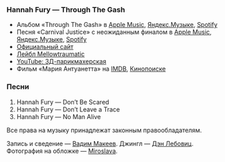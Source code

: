 ### Hannah Fury — Through The Gash

- Альбом «Through The Gash» в
  [Apple Music](https://music.apple.com/album/261855274),
  [Яндекс.Музыке](https://music.yandex.ru/album/1398348),
  [Spotify](https://open.spotify.com/album/0RmTrbMwN26lZst5pQVn1g)
- Песня «Carnival Justice» с неожиданным финалом в
  [Apple Music](https://music.apple.com/album/261855274?i=261855530),
  [Яндекс.Музыке](https://music.yandex.ru/album/1398348/track/12876259),
  [Spotify](https://open.spotify.com/track/0sn8r5uUEOgUmk1Vu4Vu89)
- [Официальный сайт](https://nointermission.amandapalmer.net/)
- [Лейбл Mellowtraumatic](https://www.mellowtraumatic.com)
- [YouTube: 3Д-парикмахерская](https://youtu.be/IUDTlvagjJA)
- Фильм «Мария Антуанетта» на
  [IMDB](https://www.imdb.com/title/tt0422720/),
  [Кинопоиске](https://www.kinopoisk.ru/film/81561/)

### Песни

1. Hannah Fury — Don’t Be Scared
2. Hannah Fury — Don’t Leave a Trace
3. Hannah Fury — No Man Alive

Все права на музыку принадлежат законным правообладателям.

Запись и сведение — [Вадим Макеев](https://twitter.com/pepelsbey).
Джингл — [Дэн Лебовиц](https://www.youtube.com/channel/UC38A5qHrlc_Zgua7vL4b96w).
Фотография на обложке — [Miroslava](https://unsplash.com/photos/ct_zXHu8rcM).
